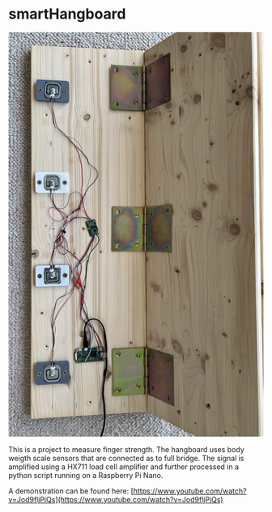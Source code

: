 # smartHangboard

![image](img/IMG_7818.jpg)

This is a project to measure finger strength. The hangboard uses body weigth scale sensors that are connected as to full bridge. The signal is amplified using a HX711 load cell amplifier and further processed in a python script running on a Raspberry Pi Nano.

A demonstration can be found here: [https://www.youtube.com/watch?v=Jod9fljPiQs](https://www.youtube.com/watch?v=Jod9fljPiQs)

